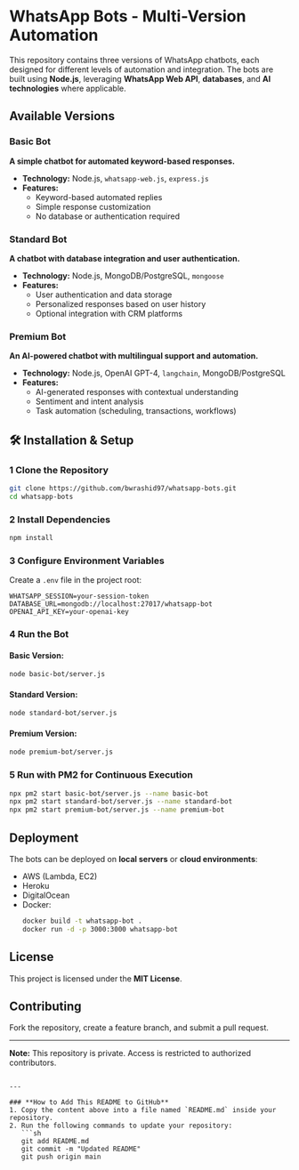 
# WhatsApp Bots - Multi-Version Automation

This repository contains three versions of WhatsApp chatbots, each designed for different levels of automation and integration. The bots are built using **Node.js**, leveraging **WhatsApp Web API**, **databases**, and **AI technologies** where applicable.

##  Available Versions

### **Basic Bot**
**A simple chatbot for automated keyword-based responses.**  
- **Technology:** Node.js, `whatsapp-web.js`, `express.js`
- **Features:**
  - Keyword-based automated replies
  - Simple response customization
  - No database or authentication required

### **Standard Bot**
**A chatbot with database integration and user authentication.**  
- **Technology:** Node.js, MongoDB/PostgreSQL, `mongoose`
- **Features:**
  - User authentication and data storage
  - Personalized responses based on user history
  - Optional integration with CRM platforms

### **Premium Bot**
**An AI-powered chatbot with multilingual support and automation.**  
- **Technology:** Node.js, OpenAI GPT-4, `langchain`, MongoDB/PostgreSQL
- **Features:**
  - AI-generated responses with contextual understanding
  - Sentiment and intent analysis
  - Task automation (scheduling, transactions, workflows)

## 🛠 Installation & Setup

### **1️ Clone the Repository**
```sh
git clone https://github.com/bwrashid97/whatsapp-bots.git
cd whatsapp-bots
```

### **2️ Install Dependencies**
```sh
npm install
```

### **3️ Configure Environment Variables**
Create a `.env` file in the project root:
```
WHATSAPP_SESSION=your-session-token
DATABASE_URL=mongodb://localhost:27017/whatsapp-bot
OPENAI_API_KEY=your-openai-key
```

### **4️ Run the Bot**
#### Basic Version:
```sh
node basic-bot/server.js
```
#### Standard Version:
```sh
node standard-bot/server.js
```
#### Premium Version:
```sh
node premium-bot/server.js
```

### **5 Run with PM2 for Continuous Execution**
```sh
npx pm2 start basic-bot/server.js --name basic-bot
npx pm2 start standard-bot/server.js --name standard-bot
npx pm2 start premium-bot/server.js --name premium-bot
```

## Deployment
The bots can be deployed on **local servers** or **cloud environments**:
- AWS (Lambda, EC2)
- Heroku
- DigitalOcean
- Docker:
  ```sh
  docker build -t whatsapp-bot .
  docker run -d -p 3000:3000 whatsapp-bot
  ```

## License
This project is licensed under the **MIT License**.

## Contributing
Fork the repository, create a feature branch, and submit a pull request.

---
**Note:** This repository is private. Access is restricted to authorized contributors.
```

---

### **How to Add This README to GitHub**
1. Copy the content above into a file named `README.md` inside your repository.
2. Run the following commands to update your repository:
   ```sh
   git add README.md
   git commit -m "Updated README"
   git push origin main
   ```
